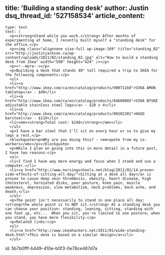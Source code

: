 title: 'Building a standing desk'
author: Justin
dsq_thread_id: '527158534'
article_content:
  -
    type: text
    text: |
      <p><strong>Stand while you work.</strong> After months of experimenting at home, I recently built myself a "standing desk" for the office.</p>
      <p><img class="alignnone size-full wp-image-169" title="standing_02" src="http://justinjackson.ca/wp-content/uploads/2011/02/standing_02.jpg" alt="How to build a standing desk from Ikea" width="590" height="424" /></p>
      <p><!--more--></p>
      <p>Building a desk that stands 40" tall required a trip to IKEA for the following components:</p>
      <ul>
      <li><a href="http://www.ikea.com/ca/en/catalog/products/90071168">VIKA AMON tabletop</a> - $49</li>
      <li><a href="http://www.ikea.com/ca/en/catalog/products/84609085">VIKA BYSKE adjustable stainless steel legs</a> - $20 x 4</li>
      <li><a href="http://www.ikea.com/ca/en/catalog/products/00101301">HUGO barstool</a> - $119</li>
      <li><em><strong>Total cost: $248</strong></em></li>
      </ul>
      <p>I have a bar stool that I'll sit on every hour or so to give my legs a rest.</p>
      <blockquote><p>Why are you doing this? - <em>quote from my co-workers</em></p></blockquote>
      <p>While I plan on going into this in more detail in a future post, I have two reasons:</p>
      <ol>
      <li>I find I have way more energy and focus when I stand and use a computer.</li>
      <li><a href="http://www.nursingschools.net/blog/2011/02/14-proven-side-effects-of-sitting-all-day/">Sitting at a desk all day</a> is proven to cause deep vein thrombosis, obesity, heart disease, high cholesterol, herniated disks, poor posture, knee pain, muscle weakness, depression, slow metabolism, neck problems, back ache, and death.</li>
      </ol>
      <p>The point isn't necessarily to stand in one place all day: <strong>the whole point is to NOT sit.</strong> At a standing desk you can choose your position: standing, leaning, sitting, standing with one foot up, etc...  When you sit, you're limited to one posture; when you stand, you have more flexibility.</p>
      <p>Related links:</p>
      <ul>
      <li><a href="http://www.ikeahackers.net/2011/01/wide-standing-desk.html">This desk is based on a similar design</a></li>
      </ul>
      
id: 5b7b0fff-b449-410e-b0f3-0e78ce487d7a
